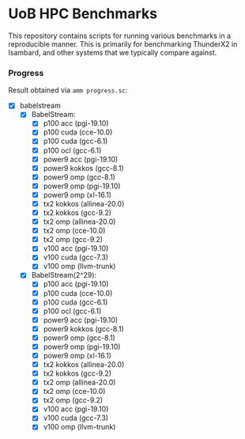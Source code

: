 # UoB HPC Benchmarks

This repository contains scripts for running various benchmarks in a reproducible manner.
This is primarily for benchmarking ThunderX2 in Isambard, and other systems that we typically compare against.

### Progress

Result obtained via `amm progress.sc`:

 - [x] babelstream
   - [x] BabelStream: 
     - [x] p100 acc (pgi-19.10)
     - [x] p100 cuda (cce-10.0)
     - [x] p100 cuda (gcc-6.1)
     - [x] p100 ocl (gcc-6.1)
     - [x] power9 acc (pgi-19.10)
     - [x] power9 kokkos (gcc-8.1)
     - [x] power9 omp (gcc-8.1)
     - [x] power9 omp (pgi-19.10)
     - [x] power9 omp (xl-16.1)
     - [x] tx2 kokkos (allinea-20.0)
     - [x] tx2 kokkos (gcc-9.2)
     - [x] tx2 omp (allinea-20.0)
     - [x] tx2 omp (cce-10.0)
     - [x] tx2 omp (gcc-9.2)
     - [x] v100 acc (pgi-19.10)
     - [x] v100 cuda (gcc-7.3)
     - [x] v100 omp (llvm-trunk)
   - [x] BabelStream(2^29): 
     - [x] p100 acc (pgi-19.10)
     - [x] p100 cuda (cce-10.0)
     - [x] p100 cuda (gcc-6.1)
     - [x] p100 ocl (gcc-6.1)
     - [x] power9 acc (pgi-19.10)
     - [x] power9 kokkos (gcc-8.1)
     - [x] power9 omp (gcc-8.1)
     - [x] power9 omp (pgi-19.10)
     - [x] power9 omp (xl-16.1)
     - [x] tx2 kokkos (allinea-20.0)
     - [x] tx2 kokkos (gcc-9.2)
     - [x] tx2 omp (allinea-20.0)
     - [x] tx2 omp (cce-10.0)
     - [x] tx2 omp (gcc-9.2)
     - [x] v100 acc (pgi-19.10)
     - [x] v100 cuda (gcc-7.3)
     - [x] v100 omp (llvm-trunk)
